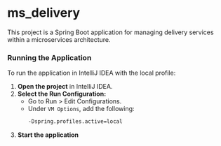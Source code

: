 # ms_delivery

This project is a Spring Boot application for managing delivery services within a microservices architecture.


### Running the Application

To run the application in IntelliJ IDEA with the local profile:

1. **Open the project** in IntelliJ IDEA.
2. **Select the Run Configuration:**
   - Go to Run > Edit Configurations.
   - Under `VM Options`, add the following:
     ```bash
     -Dspring.profiles.active=local

3. **Start the application**